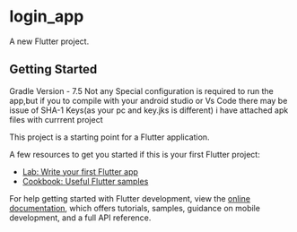 # login_app

A new Flutter project.

## Getting Started

Gradle Version - 7.5
Not any Special configuration is required to run the app,but if you to compile with your android studio
or Vs Code there may be issue of SHA-1 Keys(as your pc and key.jks is different)
 i have attached apk files with currrent project

This project is a starting point for a Flutter application.

A few resources to get you started if this is your first Flutter project:

- [Lab: Write your first Flutter app](https://docs.flutter.dev/get-started/codelab)
- [Cookbook: Useful Flutter samples](https://docs.flutter.dev/cookbook)

For help getting started with Flutter development, view the
[online documentation](https://docs.flutter.dev/), which offers tutorials,
samples, guidance on mobile development, and a full API reference.
